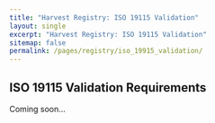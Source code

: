 ```yaml
---
title: "Harvest Registry: ISO 19115 Validation"
layout: single
excerpt: "Harvest Registry: ISO 19115 Validation"
sitemap: false
permalink: /pages/registry/iso_19915_validation/
---
```

## ISO 19115 Validation Requirements ##
Coming soon...
